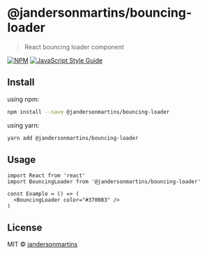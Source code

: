 # @jandersonmartins/bouncing-loader

> React bouncing loader component

[![NPM](https://img.shields.io/npm/v/@jandersonmartins/bouncing-loader.svg)](https://www.npmjs.com/package/@jandersonmartins/bouncing-loader) [![JavaScript Style Guide](https://img.shields.io/badge/code_style-standard-brightgreen.svg)](https://standardjs.com)

## Install

using npm:

```bash
npm install --save @jandersonmartins/bouncing-loader
```

using yarn:

```bash
yarn add @jandersonmartins/bouncing-loader
```

## Usage

```tsx
import React from 'react'
import BouncingLoader from '@jandersonmartins/bouncing-loader'

const Example = () => (
  <BouncingLoader color="#3700B3" />
)
```

## License

MIT © [jandersonmartins](https://github.com/jandersonmartins)
